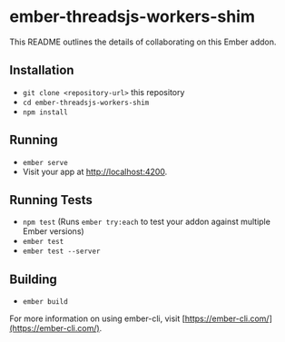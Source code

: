 # ember-threadsjs-workers-shim

This README outlines the details of collaborating on this Ember addon.

## Installation

* `git clone <repository-url>` this repository
* `cd ember-threadsjs-workers-shim`
* `npm install`

## Running

* `ember serve`
* Visit your app at [http://localhost:4200](http://localhost:4200).

## Running Tests

* `npm test` (Runs `ember try:each` to test your addon against multiple Ember versions)
* `ember test`
* `ember test --server`

## Building

* `ember build`

For more information on using ember-cli, visit [https://ember-cli.com/](https://ember-cli.com/).
